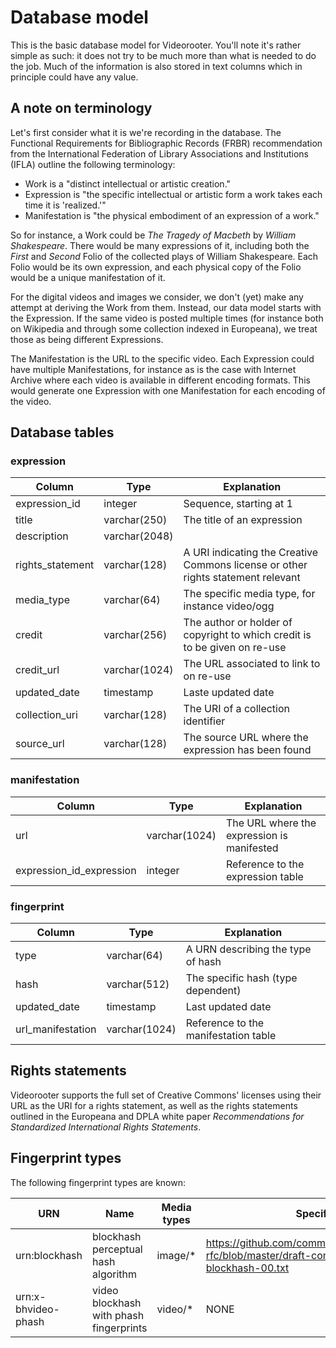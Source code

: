 # Database model

This is the basic database model for Videorooter. You'll note it's
rather simple as such: it does not try to be much more than what is
needed to do the job. Much of the information is also stored in text
columns which in principle could have any value.

## A note on terminology

Let's first consider what it is we're recording in the database. The 
Functional Requirements for Bibliographic Records (FRBR)
recommendation from the International Federation of Library
Associations and Institutions (IFLA) outline the following terminology:

  * Work is a "distinct intellectual or artistic creation."
  * Expression is "the specific intellectual or artistic form a
    work takes each time it is 'realized.'"
  * Manifestation is "the physical embodiment of an expression of a
    work."

So for instance, a Work could be *The Tragedy of Macbeth* by *William
Shakespeare*. There would be many expressions of it, including both
the *First* and *Second* Folio of the collected plays of William
Shakespeare. Each Folio would be its own expression, and each physical
copy of the Folio would be a unique manifestation of it.

For the digital videos and images we consider, we don't (yet) make any
attempt at deriving the Work from them. Instead, our data model starts
with the Expression. If the same video is posted multiple
times (for instance both on Wikipedia and through some collection
indexed in Europeana), we treat those as being different Expressions.

The Manifestation is the URL to the specific video. Each
Expression could have multiple Manifestations, for instance as is the
case with Internet Archive where each video is available in different
encoding formats. This would generate one Expression with one
Manifestation for each encoding of the video.

## Database tables

### expression

| Column | Type | Explanation |
| --- | --- | --- |
| expression_id | integer | Sequence, starting at 1 |
| title | varchar(250) | The title of an expression |
| description | varchar(2048) | |
| rights_statement | varchar(128) | A URI indicating the Creative Commons license or other rights statement relevant |
| media_type | varchar(64) | The specific media type, for instance video/ogg |
| credit | varchar(256) | The author or holder of copyright to which credit is to be given on re-use |
| credit_url | varchar(1024) | The URL associated to link to on re-use |
| updated_date | timestamp | Laste updated date |
| collection_uri | varchar(128) | The URI of a collection identifier |
| source_url | varchar(128) | The source URL where the expression has been found |

### manifestation

| Column | Type | Explanation |
| --- | --- | --- |
| url | varchar(1024) | The URL where the expression is manifested |
| expression_id_expression | integer | Reference to the expression table |

### fingerprint

| Column | Type | Explanation |
| --- | --- | --- |
| type | varchar(64) | A URN describing the type of hash |
| hash | varchar(512) | The specific hash (type dependent) |
| updated_date | timestamp | Last updated date |
| url_manifestation | varchar(1024) | Reference to the manifestation table |

## Rights statements

Videorooter supports the full set of Creative Commons' licenses using
their URL as the URI for a rights statement, as well as the rights
statements outlined in the Europeana and DPLA white paper
*Recommendations for Standardized International Rights Statements*.

## Fingerprint types

The following fingerprint types are known:

| URN | Name | Media types | Specification | Implementation 1 | Implementation 2 |
| --- | --- | --- | --- | --- | --- |
| urn:blockhash | blockhash perceptual hash algorithm | image/* | https://github.com/commonsmachinery/blockhash-rfc/blob/master/draft-commonsmachinery-urn-blockhash-00.txt | https://github.com/commonsmachinery/blockhash | https://github.com/commonsmachinery/blockhash-python |
| urn:x-bhvideo-phash | video blockhash with phash fingerprints | video/* | NONE | https://github.com/ivanp2015/blockhash/tree/phash-exp | NONE |
